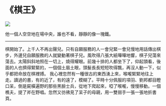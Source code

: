 # 《棋王》

![](https://img3.doubanio.com/view/subject/s/public/s32281341.jpg)



他一個人空空地在場中央，誰也不看，靜靜的像一塊鐵。

<hr>

棋開始了。上千人不再出聲兒。只有自願服務的人一會兒緊一會兒慢地用話傳出棋步，外邊兒自願服務的人就變動著棋子兒。風吹得八張大紙嘩嘩地響，棋子兒蕩來蕩去。太陽斜斜地照在一切上，燒得耀眼。前幾十排的人都坐下了，仰起頭看，後面的人也擠得緊緊的，一個個土眉土眼，頭髮長長短短吹得飄，再沒人動一下，似乎都把命放在棋裡搏。 我心裡忽然有一種很古的東西湧上來，喉嚨緊緊地往上走。讀過的書，有的近了，有的遠了，模糊了。平時十分佩服的項羽、劉邦都目瞪口呆，倒是屍橫遍野的那些黑臉士兵，從地下爬起來，啞了喉嚨，慢慢移動。一個樵夫，提了斧在野唱。忽然又彷彿見了呆子的母親，用一雙弱手一張一張地折書頁。